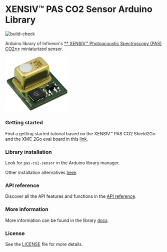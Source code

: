# XENSIV™ PAS CO2 Sensor Arduino Library

![build-check](https://github.com/Infineon/arduino-pas-co2-sensor/actions/workflows/build-check.yml/badge.svg)

Arduino library of Infineon's [** XENSIV™ Photoacoustic Spectroscopy (PAS) CO2**](https://www.infineon.com/cms/en/product/sensor/co2-sensors/) miniaturized sensor.

<img src="docs/img/pas-co2-module.png" width=200>


### Getting started

Find a getting started tutorial based on the XENSIV™ PAS CO2 Shield2Go and the XMC 2Go eval board in this [link](https://arduino-pas-co2-sensor.readthedocs.io/en/latest/getting-started.html).

### Library installation

Look for ```pas-co2-sensor``` in the Arduino library manager.

Other installation alternatives [here](https://arduino-pas-co2-sensor.readthedocs.io/en/latest/lib-install.html).

### API reference

Discover all the API features and functions in the [API reference](https://arduino-pas-co2-sensor.readthedocs.io/en/latest/api-ref.html).

### More information

More information can be found in the library [docs](https://arduino-pas-co2-sensor.readthedocs.io/en/latest/index.html).
  
### License

See the [LICENSE](LICENSE.md) file for more details.


